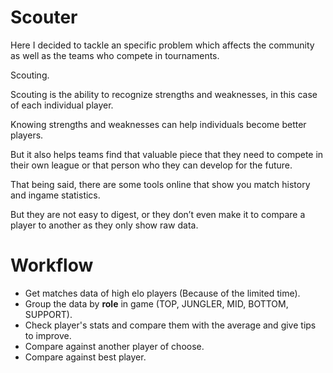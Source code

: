 # Scouter

Here I decided to tackle an specific problem which affects the community as well as the teams who compete in tournaments.

Scouting.

Scouting is the ability to recognize strengths and weaknesses, in this case of each individual player.

Knowing strengths and weaknesses can help individuals become better players.

But it also helps teams find that valuable piece that they need to compete in their own league or that person who they can develop for the future.

That being said, there are some tools online that show you match history and ingame statistics.

But they are not easy to digest, or they don’t even make it to compare a player to another as they only show raw data.

# Workflow

- Get matches data of high elo players (Because of the limited time).
- Group the data by **role** in game (TOP, JUNGLER, MID, BOTTOM, SUPPORT).
- Check player's stats and compare them with the average and give tips to improve.
- Compare against another player of choose.
- Compare against best player.
